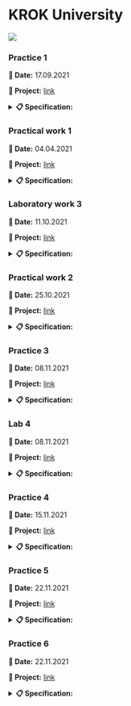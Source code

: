 # **KROK University**

<img src="https://cabinet.krok.edu.ua:8443/img/logo.png">

### **Practice 1**

**📅 Date:** 17.09.2021

**📁 Project:** [link](practice_01.py)

<details>
<summary><b>📋 Specification:</b></summary>

1. Write a Python-script that displays the message “Hello world”.<br>
2. Rewrite the first script to display three any messages.<br>
3. Write a Python-script to reads values for the length and width of a rectangle and returns the area of the rectangle.<br>
4. Write a program that requests the user to enter two numbers and prints the sum, product, difference and quotient of the two numbers.<br>
5. Write a program that reads in the radius of a circle and prints the circle’s diameter, circumference and area. Use the constant value 3.14159 for π. Do these calculations in output statements.
</details>

### **Practical work 1**

**📅 Date:** 04.04.2021

**📁 Project:** [link](practical_work_01.py)

<details>
<summary><b>📋 Specification:</b></summary>

1. Construct these numeric values:
   * Integer zero;
   * Floating point zero;
   * Integer one hundred and one;
   * Floating point one thousand;
   * Floating point one thousand using scientific notation;
   * Create a positive integer, a negative integer, and zero. Assign them to variables;
   * Write several arithmetic expressions. Bind the values to variables. Use a variety of operators, e.g. +, -, /, *, etc. Use parentheses to control operator scope;
   * Create several floats and assign them to variables;
   * Write several arithmetic expressions containing your float variables;
   * Write several expressions using mixed arithmetic (integers and floats);
   * Obtain a float as a result of division of one integer by another; do so by explicitly converting one integer to a float.

2. Type Conversation:
   * Construct an integer from the string "123";
   * Construct a float from the integer 123;
   * Construct an integer from the float 12.345.

3. Digits of a Number:
   * Write a Python-script that detects the last 4 digits of a credit card;
   * Find the sum of the digits of a three-digit number.
</details>

### **Laboratory work 3**

**📅 Date:** 11.10.2021

**📁 Project:** [link](laboratory_work_03.py)

<details>
<summary><b>📋 Specification:</b></summary>

Organize data input and format output of specified data types according to the option number. In the table. for each option there are requirements for the amount, type and format of data. Organize the output of each object using the % operator, the method str.format() and "f" lines.

<table border="1" cellspacing="0" cellpadding="0" width="604">
    <tr>
        <td width="151" colspan="2" valign="top">
            <p align="center"><b>Integers</b></p>
        </td>
        <td width="171" colspan="4" valign="top">
            <p align="center"><b>Real numbers</b></p>
        </td>
        <td width="94" rowspan="3" valign="top">
            <p align="center"><b>The number of characters in a line</b></p>
        </td>
        <td width="122" rowspan="3" valign="top">
            <p align="center"><b>The value of a logical object</b></p>
        </td>
    </tr>
    <tr>
        <td width="63" rowspan="2" valign="top">
            <p align="center"><b>Number of number</b>s</p>
        </td>
        <td width="87" rowspan="2" valign="top">
            <p align="center"><b>The width of the number field</b></p>
        </td>
        <td width="66" rowspan="2" valign="top">
            <p align="center"><b>Number of numbers</b></p>
        </td>
        <td width="38" rowspan="2" valign="top">
            <p align="center"><b>Real floating point number (specified output field width</b>)</p>
        </td>
        <td width="67" colspan="2" valign="top">
            <p align="center"><b>A real number with a fixed point</b></p>
        </td>
    </tr>
    <tr>
        <td width="28">
            <p align="center"><b>Output field width</p>
        </td>
        <td width="38">
            <p align="center"><b>Number of positions after the point</p>
        </td>
    </tr>
    <tr>
        <td width="63" valign="top">
            <p align="center">2</p>
        </td>
        <td width="87" valign="top">
            <p align="center">5</p>
        </td>
        <td width="66" valign="top">
            <p align="center">4</p>
        </td>
        <td width="38" valign="top">
            <p align="center">8</p>
        </td>
        <td width="28">
            <p align="center">7</p>
        </td>
        <td width="38">
            <p align="center">4</p>
        </td>
        <td width="94" valign="top">
            <p align="center">2</p>
        </td>
        <td width="122" valign="top">
            <p align="center">True</p>
        </td>
    </tr>
</table>

**Addition. Example of format output:**

```python
x = float(input("x = "))
```
<pre>x = 10.01</pre>

```python
print("Special string with \"%\":", "%5.3f" % x)
```
<pre>Special string with "%": 10.010</pre>

```python
print("String format() method:", "{0:5.3f}".format(x))
```
<pre>String format() method: 10.010</pre>

```python
print("f-string:", f"{x:5.3f}")
```
<pre>f-string: 10.010</pre>
</details>

### **Practical work 2**

**📅 Date:** 25.10.2021

**📁 Project:** [link](practical_work_02.py)

<details>
<summary><b>📋 Specification:</b></summary>

1. 
   * Assume that we define x, y, and z to refer to int values. Write an expression that computes whether...
      * ...x is odd;
      * ...x is a multiple of 20 (e.g., 20, 40, 60, ...).

    * Assume that zero is a positive number. Write an expression that computes whether...
      * ...x and y are both positive;
      * ...x and y have the same sign (both are positive or both are negative);
      * ...x and y have different signs (one is positive and one is negative).

   * Write an expression that computes whether...
     * ...all three names (x, y, and z) are bound to equal values;
     * ...all three names (x, y, and z) are bound to different values (none the same);
     * ...two variables store the same value, but the third one is different.

2. 
   * Assume that we specify two points in space by definint the x and y coordinate of each using x1, y1, x2, and y2 all which are float. Write an expression that computes...
     * ...the distance between these points;
     * ...the slope of the line from the first point to the second;
     * ...whether both points lie on the same line from the origin;
     * ...whether the first point is above the second;
     * ...what quadrant the first point lies in (1st, 2nd, 3rd, or 4th);
     * ...whether the two points lie in the same quadrant.
</details>

### **Practice 3**

**📅 Date:** 08.11.2021

**📁 Project:** [link](practice_03.py)

<details>
<summary><b>📋 Specification:</b></summary>

1. Write a Python program using loop structure to print numbers 1.2.3……9.
2. Write a Python program using loop structure to print numbers 9.8.7…..1.
3. Write a Python program to print on the screen odd numbers between 5..13.
4. Write a Python program to add all the numbers entered by a user until user enters 0.
5. Write a Python Program to reverse a number. For example, if user enters 123 as input then 321 is printed as output.
6. Write Python program to find and print factorial of a number.
</details>

### **Lab 4**

**📅 Date:** 08.11.2021

**📁 Project:** [link](lab_04.py)

<details>
<summary><b>📋 Specification:</b></summary>

1. Write a program that changes the values ​​of two integer variables a and b without use of additional variables.

2. Write a program that calculates and displays:
    * arithmetic mean of two integers a and b;
    * geometric mean of two integers a and b.

3. Write a program that rearranges the digits of the three-digit number that is specified user in reverse order and displays a new number on the screen.

4. Write a program that determines the total number of hours of the day (variable hour) and the total number of minutes of the day (variable minute) that have passed before the current seconds of the day (variable second). For example, if second = 11111 (second = 3 * 3600 + 5 * 60 + 11), then hour = 3 and minute = 5.

5. Write a program that determines the value of the angle in degrees (variable corner) between clockwise at the beginning of the day and its state in hour hours, minutes minutes and second seconds (0 ≤ hour ≤ 11; 0 ≤ minute; second ≤ 59).

6. Write a program that determines whether a natural number entered by the user: 
    * even;
    * ending in the number 5.

7. Write a program that determines the value of an integer variable number - from 1 to 7, c depending on which day of the week (Monday to Sunday) is the day (whole variable day) of a low year, in which January 1 is Monday (1 ≤ day ≤ 365).

8. Given fractional numbers a, b, c (a! = 0). Find out if the equation ax² + bx + c has fractional roots.
</details>

### **Practice 4**

**📅 Date:** 15.11.2021

**📁 Project:** [link](practice_04.py)

<details>
<summary><b>📋 Specification:</b></summary>

1. Write a program that reads 4 numbers from the keyboard and displays most of them.

2. Determine the number of days in the year that the user enters. In a leap year - 366 days, while in a normal 365.

3. A triangle exists only when the sum of any two of its sides is greater than a third. Given: a, b, c are the sides of the assumed triangle. Write a program that will indicate whether such a triangle exists or not.

4. Display all numbers in the range of 1 to 100 multiples of 7.

5. Calculate using a cycle the factorial of the number n

6. Display an "hourglass" whose maximum width is read from the keyboard (odd number). In the example, the width is 5:
<pre>
*****
 ***
  *
 ***
*****
</pre>

7. Use cycles to display all prime numbers from 1 to 100.
</details>

### **Practice 5**

**📅 Date:** 22.11.2021

**📁 Project:** [link](practice_05.py)

<details>
<summary><b>📋 Specification:</b></summary>

1. Write a Python program to generate and print a list, where the values are square of numbers between 1 and 30 (both included).
2. Write a Python program to display the examination schedule (extract the date from exam_st_date).

<pre>exam_st_date = (11, 12, 2014)

Sample Output:
The examination will start from: 11 / 12 / 2014</pre>

3. Write a Python program which accepts a sequence of commaseparated numbers from user and generate a list and a tuple with those numbers.

<pre>Sample data: 3, 5, 7, 23

Output:
List: ["3", "5", "7", "23"]
Tuple: ("3", "5", "7", "23")</pre>

4. Write a Python function that takes two lists and returns True if they have at least one common member.
5. Write a Python-script. There is a bus moving in the city, and it takes and drop some people in each bus stop. You are provided with a list (or array) of integer arrays (or tuples). Each integer array has two items which represent number of people get into bus (The first item) and number of people get off the bus (The second item) in a bus stop. Your task is to return number of people who are still in the bus after the last bus station (after the last array). Even though it is the last bus stop, the bus is not empty and some people are still in the bus, and they are probably sleeping there :D

Example:

<pre>
number([[10, 0], [3, 5], [5, 8]]) # Result is 5
number([[3, 0], [9, 1], [4, 10], [12, 2], [6, 1], [7, 10]]) # Result is 17
number([[3, 0], [9, 1], [4, 8], [12, 2], [6, 1], [7, 8]]) # Result is 21
</pre>
</details>

### **Practice 6**

**📅 Date:** 22.11.2021

**📁 Project:** [link](practice_06.py)

<details>
<summary><b>📋 Specification:</b></summary>

1. Write a Python program to calculate the length of a string.
2. Write a Python program to get a string made of the first 2 and the last 2 chars from a given a string. If the string length is less than 2, return instead the empty string.
<pre>Sample Strings:

"w3resource"
Expected Result: "w3ce"

"w3"
Expected Result: "w3w3"

"w"
Expected Result: Empty String</pre>

3. Write a Python program to get a string from a given string where all occurrences of its first char have been changed to "$", except the first char itself.

<pre>Sample String : "restart"
Expected Result : "resta\$t"</pre>

4. Write a Python function to reverses a string if it's length is a multiple of 4.
5. Write a Python program that accepts a comma separated sequence of words as input and prints the unique words in sorted form (alphanumerically).
<pre>Sample Words: red, white, black, red, green, black
Expected Result: black, green, red, white, red</pre>
</details>